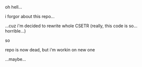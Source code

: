 oh hell...

i forgor about this repo...

...cuz i'm decided to rewrite whole CSETR (really, this code is so... horrible...)

so

repo is now dead, but i'm workin on new one

...maybe...